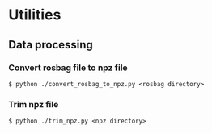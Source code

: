 # Utilities

## Data processing
### Convert rosbag file to npz file
```console
$ python ./convert_rosbag_to_npz.py <rosbag directory>
```

### Trim npz file
```console
$ python ./trim_npz.py <npz directory>
```
